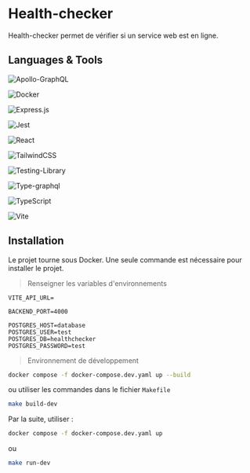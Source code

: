 # Health-checker

Health-checker permet de vérifier si un service web est en ligne.

## Languages & Tools

![Apollo-GraphQL](https://img.shields.io/badge/-ApolloGraphQL-311C87?style=for-the-badge&logo=apollo-graphql)

![Docker](https://img.shields.io/badge/docker-%230db7ed.svg?style=for-the-badge&logo=docker&logoColor=white)

![Express.js](https://img.shields.io/badge/express.js-%23404d59.svg?style=for-the-badge&logo=express&logoColor=%2361DAFB)

![Jest](https://img.shields.io/badge/-jest-%23C21325?style=for-the-badge&logo=jest&logoColor=white)

![React](https://img.shields.io/badge/react-%2320232a.svg?style=for-the-badge&logo=react&logoColor=%2361DAFB)

![TailwindCSS](https://img.shields.io/badge/tailwindcss-%2338B2AC.svg?style=for-the-badge&logo=tailwind-css&logoColor=white)

![Testing-Library](https://img.shields.io/badge/-TestingLibrary-%23E33332?style=for-the-badge&logo=testing-library&logoColor=white)

![Type-graphql](https://img.shields.io/badge/-TypeGraphQL-%23C04392?style=for-the-badge)

![TypeScript](https://img.shields.io/badge/typescript-%23007ACC.svg?style=for-the-badge&logo=typescript&logoColor=white)

![Vite](https://img.shields.io/badge/vite-%23646CFF.svg?style=for-the-badge&logo=vite&logoColor=white)

## Installation

Le projet tourne sous Docker.
Une seule commande est nécessaire pour installer le projet.

> Renseigner les variables d'environnements

```env
VITE_API_URL=

BACKEND_PORT=4000

POSTGRES_HOST=database
POSTGRES_USER=test
POSTGRES_DB=healthchecker
POSTGRES_PASSWORD=test
```

> Environnement de développement

```bash
docker compose -f docker-compose.dev.yaml up --build
```

ou utiliser les commandes dans le fichier `Makefile`

```bash
make build-dev
```

Par la suite, utiliser :

```bash
docker compose -f docker-compose.dev.yaml up
```

ou

```bash
make run-dev
```
